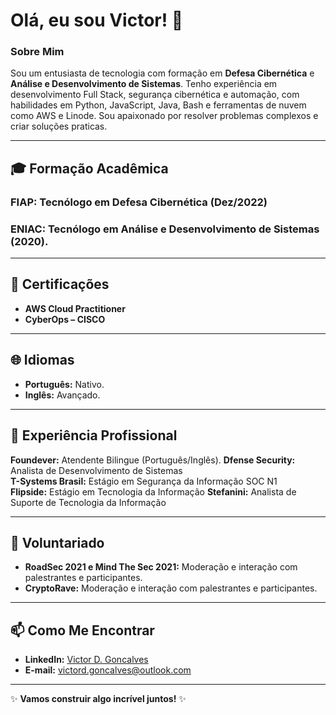 # Olá, eu sou Victor! 👋

### Sobre Mim
Sou um entusiasta de tecnologia com formação em **Defesa Cibernética** e **Análise e Desenvolvimento de Sistemas**. Tenho experiência em desenvolvimento Full Stack, segurança cibernética e automação, com habilidades em Python, JavaScript, Java, Bash e ferramentas de nuvem como AWS e Linode. Sou apaixonado por resolver problemas complexos e criar soluções praticas.

--- 
## 🎓 Formação Acadêmica

### **FIAP:** Tecnólogo em Defesa Cibernética (Dez/2022)
### **ENIAC:** Tecnólogo em Análise e Desenvolvimento de Sistemas (2020).

---

## 📜 Certificações

- **AWS Cloud Practitioner**
- **CyberOps – CISCO**

---

## 🌐 Idiomas

- **Português:** Nativo.
- **Inglês:** Avançado.

---

## 💼 Experiência Profissional

**Foundever:** Atendente Bilingue (Português/Inglês).
**Dfense Security:** Analista de Desenvolvimento de Sistemas  
**T-Systems Brasil:** Estágio em Segurança da Informação SOC N1  
**Flipside:** Estágio em Tecnologia da Informação 
**Stefanini:** Analista de Suporte de Tecnologia da Informação 

---

## 🌟 Voluntariado

- **RoadSec 2021 e Mind The Sec 2021:** Moderação e interação com palestrantes e participantes.
- **CryptoRave:** Moderação e interação com palestrantes e participantes.
---

## 📫 Como Me Encontrar

- **LinkedIn:** [Victor D. Goncalves](https://www.linkedin.com/in/victord-goncalves/)
- **E-mail:** [victord.goncalves@outlook.com](mailto:victord.goncalves@outlook.com)

---

✨ **Vamos construir algo incrível juntos!** ✨
